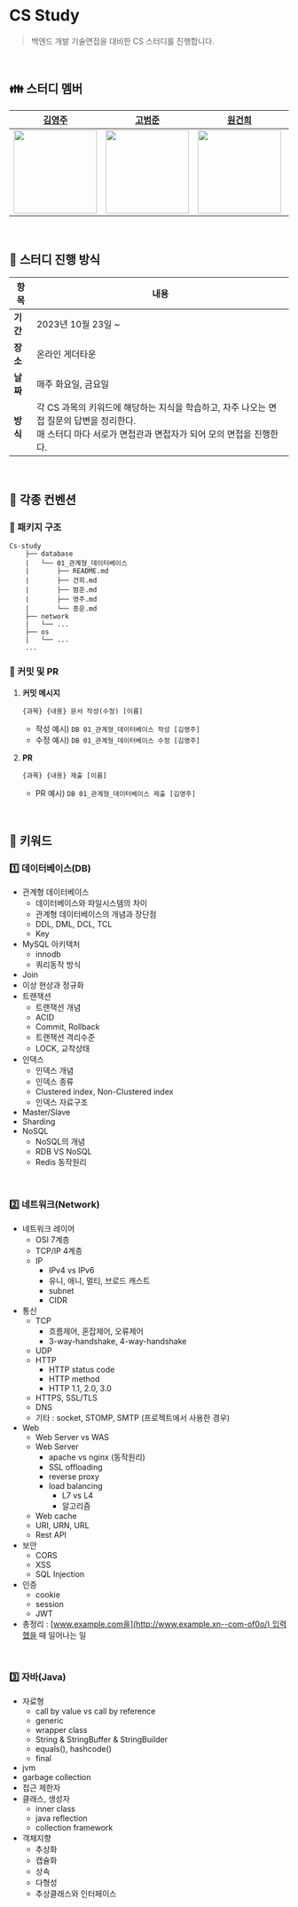 # CS Study
> 백엔드 개발 기술면접을 대비한 CS 스터디를 진행합니다.
<br>

## 👪 스터디 멤버

|                     [김영주](https://github.com/kylekim2123)                     |                      [고범준](https://github.com/K-jun98)                      |                       [원건희](https://github.com/weonest)                        |                       [문종운](https://github.com/bombo-dev)                        |
|:-----------------------------------------------------------------------------:|:-----------------------------------------------------------------------------:|:-----------------------------------------------------------------------------:|:-----------------------------------------------------------------------------:|
| <img src="https://avatars.githubusercontent.com/u/49775540?v=4" width="150">  | <img src="https://avatars.githubusercontent.com/u/101342145?v=4" width="150">  | <img src="https://avatars.githubusercontent.com/u/98159941?v=4" width="150">  | <img src="https://avatars.githubusercontent.com/u/74203371?v=4" width="150">  |

<br>

## 📌 스터디 진행 방식

| 항목             | 내용                                                         |
| ---------------- | ------------------------------------------------------------ |
| **기간**         | 2023년 10월 23일 ~                                           |
| **장소**         | 온라인 게더타운                             |
| **날짜** | 매주 화요일, 금요일          |
| **방식**         | 각 CS 과목의 키워드에 해당하는 지식을 학습하고, 자주 나오는 면접 질문의 답변을 정리한다.<br />매 스터디 마다 서로가 면접관과 면접자가 되어 모의 면접을 진행한다.|

<br>

## 📝 각종 컨벤션

### 📁 패키지 구조

```
Cs-study
    ├── database
    |   └── 01_관계형_데이터베이스
    |       ├── README.md
    |       ├── 건희.md
    |       ├── 범준.md
    |       ├── 영주.md
    |       └── 종운.md
    ├── network
    |   └── ...
    ├── os
    |   └── ...
    ...
```



### 📍 커밋 및 PR

1. **커밋 메시지**

   ```
   {과목} {내용} 문서 작성(수정) [이름]
   ```

   - 작성 예시) `DB 01_관계형_데이터베이스 작성 [김영주]`
   - 수정 예시) `DB 01_관계형_데이터베이스 수정 [김영주]`

2. **PR**

   ```
   {과목} {내용} 제출 [이름]
   ```

   - PR 예시) `DB 01_관계형_데이터베이스 제출 [김영주]`

<br>

## 🔑 키워드

### 1️⃣ 데이터베이스(DB)

- 관계형 데이터베이스
  - 데이터베이스와 파일시스템의 차이
  - 관계형 데이터베이스의 개념과 장단점
  - DDL, DML, DCL, TCL
  - Key
- MySQL 아키텍처
  - innodb
  - 쿼리동작 방식
- Join
- 이상 현상과 정규화
- 트랜잭션
  - 트랜잭션 개념
  - ACID
  - Commit, Rollback
  - 트랜잭션 격리수준
  - LOCK, 교착상태
- 인덱스
  - 인덱스 개념
  - 인덱스 종류
  - Clustered index, Non-Clustered index
  - 인덱스 자료구조
- Master/Slave
- Sharding
- NoSQL
  - NoSQL의 개념
  - RDB VS NoSQL
  - Redis 동작원리

<br>

### 2️⃣ 네트워크(Network)
- 네트워크 레이어
    - OSI 7계층
    - TCP/IP 4계층
    - IP
        - IPv4 vs IPv6
        - 유니, 애니, 멀티, 브로드 캐스트
        - subnet
        - CIDR
- 통신
    - TCP
        - 흐름제어, 혼잡제어, 오류제어
        - 3-way-handshake, 4-way-handshake
    - UDP
    - HTTP
        - HTTP status code
        - HTTP method
        - HTTP 1.1, 2.0, 3.0
    - HTTPS, SSL/TLS
    - DNS
    - 기타 : socket, STOMP, SMTP (프로젝트에서 사용한 경우)
- Web
    - Web Server vs WAS
    - Web Server
        - apache vs nginx (동작원리)
        - SSL offloading
        - reverse proxy
        - load balancing
            - L7 vs L4
            - 알고리즘
    - Web cache
    - URI, URN, URL
    - Rest API
- 보안
    - CORS
    - XSS
    - SQL Injection
- 인증
    - cookie
    - session
    - JWT
- 총정리 : [www.example.com을](http://www.example.xn--com-of0o/) 입력했을 때 일어나는 일

<br>

### 3️⃣ 자바(Java)

- 자료형
  - call by value vs call by reference
  - generic
  - wrapper class
  - String & StringBuffer & StringBuilder
  - equals(), hashcode()
  - final
- jvm
- garbage collection
- 접근 제한자
- 클래스, 생성자
  - inner class
  - java reflection
  - collection framework
- 객체지향
  - 추상화
  - 캡슐화
  - 상속
  - 다형성
  - 추상클래스와 인터페이스
